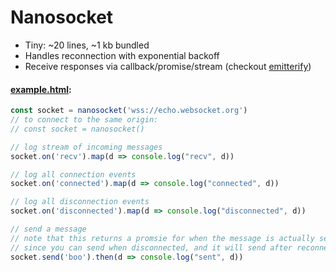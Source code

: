 # Nanosocket

* Tiny: ~20 lines, ~1 kb bundled
* Handles reconnection with exponential backoff
* Receive responses via callback/promise/stream (checkout [emitterify](https://github.com/utilise/emitterify/#emitterify))

#### [example.html](https://rawgit.com/pemrouz/nanosocket/master/example.html):

  ```js
const socket = nanosocket('wss://echo.websocket.org')
// to connect to the same origin:
// const socket = nanosocket()

// log stream of incoming messages
socket.on('recv').map(d => console.log("recv", d))

// log all connection events
socket.on('connected').map(d => console.log("connected", d))

// log all disconnection events
socket.on('disconnected').map(d => console.log("disconnected", d))

// send a message
// note that this returns a promsie for when the message is actually sent
// since you can send when disconnected, and it will send after reconnecting etc
socket.send('boo').then(d => console.log("sent", d))
```